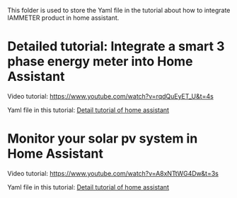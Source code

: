

This folder is used to store the Yaml file in the tutorial about how to integrate IAMMETER product in home assistant.



# Detailed tutorial: Integrate a smart 3 phase energy meter into Home Assistant

Video tutorial: https://www.youtube.com/watch?v=rqdQuEyET_U&t=4s

Yaml file in this tutorial: [Detail tutorial of home assistant](/Yaml%20in%20Home%20Assistant/Detail%20tutorial%20of%20home%20assistant)



# Monitor your solar pv system in Home Assistant

Video tutorial: https://www.youtube.com/watch?v=A8xNTtWG4Dw&t=3s

Yaml file in this tutorial: [Detail tutorial of home assistant](/Yaml%20in%20Home%20Assistant/Monitor%20your%20solar%20PV%20system%20in%20home%20assistant)

